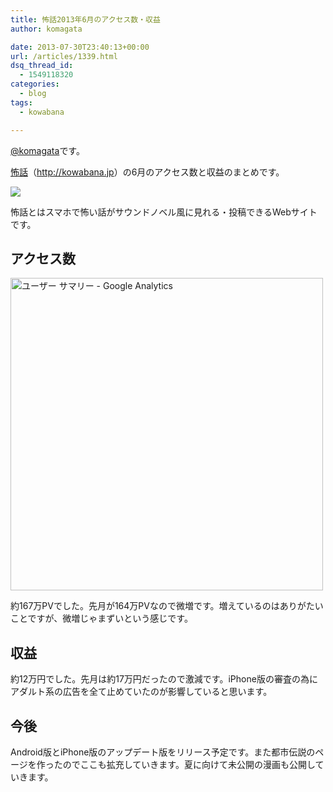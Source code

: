 ```yaml
---
title: 怖話2013年6月のアクセス数・収益
author: komagata

date: 2013-07-30T23:40:13+00:00
url: /articles/1339.html
dsq_thread_id:
  - 1549118320
categories:
  - blog
tags:
  - kowabana

---
```

[@komagata][1]です。

<a href="http://kowabana.jp" title="怖話" target="_blank">怖話</a>（<a href="http://kowabana.jp" title="怖話" target="_blank">http://kowabana.jp</a>）の6月のアクセス数と収益のまとめです。


  <a href="http://kowabana.jp"><img src="https://lh4.googleusercontent.com/-8-pkth8ETpA/UYjg32awOAI/AAAAAAAADKg/0h8DP9Cg4CQ/s400/Screen%2520Shot%25202013-05-07%2520at%25208.08.34%2520PM.png" /></a>


怖話とはスマホで怖い話がサウンドノベル風に見れる・投稿できるWebサイトです。

## アクセス数


  <img width="500px" src="http://gyazo.com/11de8a59b6ef83cd142325d466ad5f04.png" alt="ユーザー サマリー - Google Analytics" />


約167万PVでした。先月が164万PVなので微増です。増えているのはありがたいことですが、微増じゃまずいという感じです。

## 収益

約12万円でした。先月は約17万円だったので激減です。iPhone版の審査の為にアダルト系の広告を全て止めていたのが影響していると思います。

## 今後

Android版とiPhone版のアップデート版をリリース予定です。また都市伝説のページを作ったのでここも拡充していきます。夏に向けて未公開の漫画も公開していきます。

 [1]: http://twitter.com/komagata